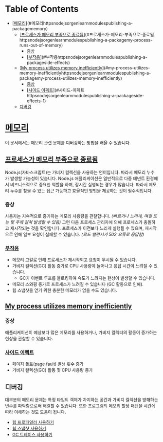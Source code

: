 # Table of Contents

- [[메모리](https://nodejs.org/en/learn/modules/publishing-a-package#memory)](#메모리httpsnodejsorgenlearnmodulespublishing-a-packagememory)
  - [[프로세스가 메모리 부족으로 종료됨](https://nodejs.org/en/learn/modules/publishing-a-package#my-process-runs-out-of-memory)](#프로세스가-메모리-부족으로-종료됨httpsnodejsorgenlearnmodulespublishing-a-packagemy-process-runs-out-of-memory)
    - [증상](#증상)
    - [[부작용](https://nodejs.org/en/learn/modules/publishing-a-package#side-effects)](#부작용httpsnodejsorgenlearnmodulespublishing-a-packageside-effects)
  - [[My process utilizes memory inefficiently](https://nodejs.org/en/learn/modules/publishing-a-package#my-process-utilizes-memory-inefficiently)](#my-process-utilizes-memory-inefficientlyhttpsnodejsorgenlearnmodulespublishing-a-packagemy-process-utilizes-memory-inefficiently)
    - [증상](#증상)
    - [[사이드 이펙트](https://nodejs.org/en/learn/modules/publishing-a-package#side-effects-1)](#사이드-이펙트httpsnodejsorgenlearnmodulespublishing-a-packageside-effects-1)
  - [디버깅](#디버깅)

# [메모리](https://nodejs.org/en/learn/modules/publishing-a-package#memory)

이 문서에서는 메모리 관련 문제를 디버깅하는 방법을 배울 수 있습니다.


## [프로세스가 메모리 부족으로 종료됨](https://nodejs.org/en/learn/modules/publishing-a-package#my-process-runs-out-of-memory)

Node.js(자바스크립트)는 가비지 컬렉션을 사용하는 언어입니다. 따라서 메모리 누수가 발생할 가능성이 있습니다. Node.js 애플리케이션은 일반적으로 다중 테넌트 환경에서 비즈니스적으로 중요한 역할을 하며, 장시간 실행되는 경우가 많습니다. 따라서 메모리 누수를 찾을 수 있는 접근 가능하고 효율적인 방법을 제공하는 것이 필수적입니다.


### 증상

사용자는 지속적으로 증가하는 메모리 사용량을 관찰합니다. *(빠르거나 느리게, 며칠 또는 몇 주에 걸쳐 발생할 수 있음)* 그런 다음 프로세스 관리자에 의해 프로세스가 충돌하고 재시작되는 것을 확인합니다. 프로세스가 이전보다 느리게 실행될 수 있으며, 재시작으로 인해 일부 요청이 실패할 수 있습니다. *(로드 밸런서가 502 오류로 응답함)*


### [부작용](https://nodejs.org/en/learn/modules/publishing-a-package#side-effects)

- 메모리 고갈로 인해 프로세스가 재시작되고 요청이 무시될 수 있습니다.
- 가비지 컬렉션(GC) 활동 증가로 CPU 사용량이 늘어나고 응답 시간이 느려질 수 있습니다.
    - GC가 이벤트 루프를 블로킹하여 속도가 느려지는 현상이 발생할 수 있습니다.
- 메모리 스와핑 증가로 프로세스가 느려질 수 있습니다 (GC 활동으로 인해).
- 힙 스냅샷을 얻기 위한 충분한 메모리가 없을 수도 있습니다.


## [My process utilizes memory inefficiently](https://nodejs.org/en/learn/modules/publishing-a-package#my-process-utilizes-memory-inefficiently)





### 증상

애플리케이션이 예상보다 많은 메모리를 사용하거나, 가비지 컬렉터의 활동이 증가하는 현상을 관찰할 수 있습니다.


### [사이드 이펙트](https://nodejs.org/en/learn/modules/publishing-a-package#side-effects-1)

- 페이지 폴트(page fault) 발생 횟수 증가
- 가비지 컬렉션(GC) 활동 및 CPU 사용량 증가


## 디버깅

대부분의 메모리 문제는 특정 타입의 객체가 차지하는 공간과 가비지 컬렉션을 방해하는 변수를 파악함으로써 해결할 수 있습니다. 또한 프로그램의 메모리 할당 패턴을 시간에 따라 이해하는 것도 도움이 됩니다.

-   [힙 프로파일러 사용하기](https://nodejs.org/en/learn/diagnostics/memory/using-heap-profiler/)
-   [힙 스냅샷 사용하기](https://nodejs.org/en/learn/diagnostics/memory/using-heap-snapshot/)
-   [GC 트레이스 사용하기](https://nodejs.org/en/learn/diagnostics/memory/using-gc-traces/)


